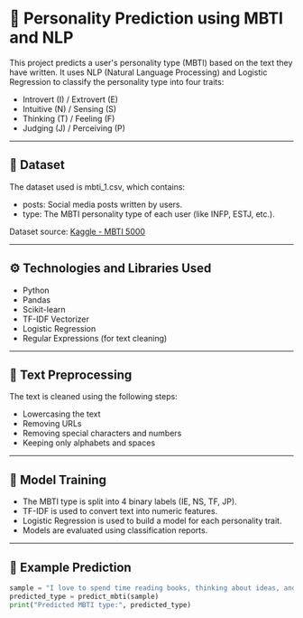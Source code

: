 # 🧠 Personality Prediction using MBTI and NLP

This project predicts a user's personality type (MBTI) based on the text they have written. It uses NLP (Natural Language Processing) and Logistic Regression to classify the personality type into four traits:  
- Introvert (I) / Extrovert (E)  
- Intuitive (N) / Sensing (S)  
- Thinking (T) / Feeling (F)  
- Judging (J) / Perceiving (P)

---

## 📁 Dataset

The dataset used is mbti_1.csv, which contains:
- posts: Social media posts written by users.
- type: The MBTI personality type of each user (like INFP, ESTJ, etc.).

Dataset source: [Kaggle - MBTI 5000](https://www.kaggle.com/datasnaek/mbti-type)

---

## ⚙ Technologies and Libraries Used

- Python  
- Pandas  
- Scikit-learn  
- TF-IDF Vectorizer  
- Logistic Regression  
- Regular Expressions (for text cleaning)

---

## 🧹 Text Preprocessing

The text is cleaned using the following steps:
- Lowercasing the text  
- Removing URLs  
- Removing special characters and numbers  
- Keeping only alphabets and spaces

---

## 🧠 Model Training

- The MBTI type is split into 4 binary labels (IE, NS, TF, JP).
- TF-IDF is used to convert text into numeric features.
- Logistic Regression is used to build a model for each personality trait.
- Models are evaluated using classification reports.

---

## 🧪 Example Prediction

```python
sample = "I love to spend time reading books, thinking about ideas, and staying alone."
predicted_type = predict_mbti(sample)
print("Predicted MBTI type:", predicted_type)
